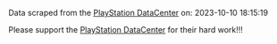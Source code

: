Data scraped from the [PlayStation DataCenter](https://psxdatacenter.com/) on: 2023-10-10 18:15:19

Please support the [PlayStation DataCenter](https://psxdatacenter.com/) for their hard work!!!
